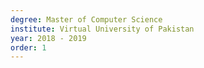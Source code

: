 ```yaml
---
degree: Master of Computer Science
institute: Virtual University of Pakistan
year: 2018 - 2019
order: 1
---
```


